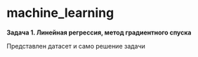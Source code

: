 # machine_learning
**Задача 1. Линейная регрессия, метод градиентного спуска**

Представлен датасет и само решение задачи
